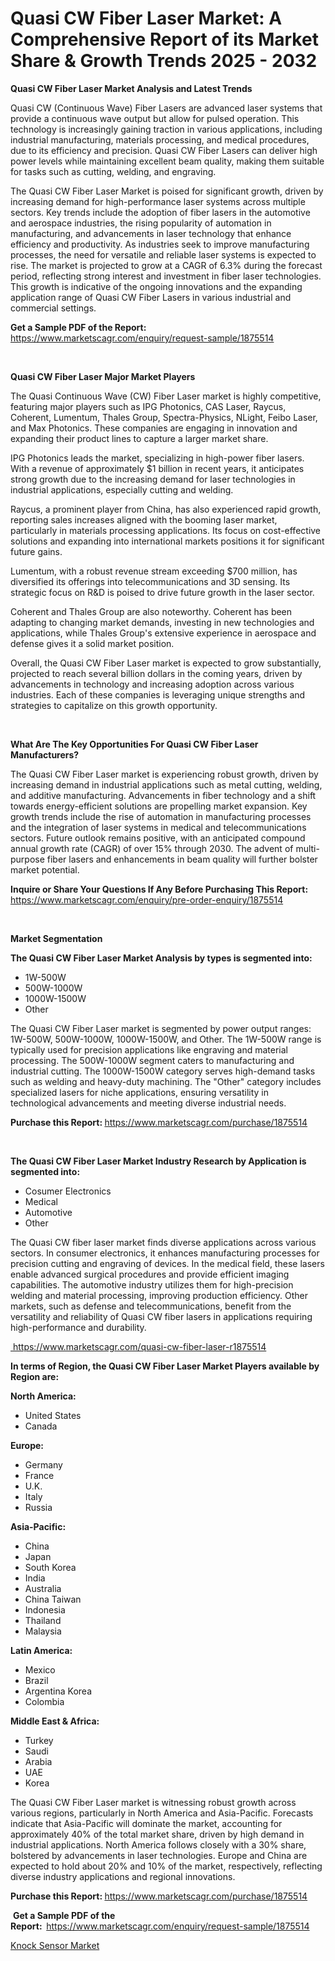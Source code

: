 <p><h1>Quasi CW Fiber Laser Market: A Comprehensive Report of its Market Share & Growth Trends 2025 - 2032</h1></p><p><strong>Quasi CW Fiber Laser Market Analysis and Latest Trends</strong></p>
<p><p>Quasi CW (Continuous Wave) Fiber Lasers are advanced laser systems that provide a continuous wave output but allow for pulsed operation. This technology is increasingly gaining traction in various applications, including industrial manufacturing, materials processing, and medical procedures, due to its efficiency and precision. Quasi CW Fiber Lasers can deliver high power levels while maintaining excellent beam quality, making them suitable for tasks such as cutting, welding, and engraving.</p><p>The Quasi CW Fiber Laser Market is poised for significant growth, driven by increasing demand for high-performance laser systems across multiple sectors. Key trends include the adoption of fiber lasers in the automotive and aerospace industries, the rising popularity of automation in manufacturing, and advancements in laser technology that enhance efficiency and productivity. As industries seek to improve manufacturing processes, the need for versatile and reliable laser systems is expected to rise. The market is projected to grow at a CAGR of 6.3% during the forecast period, reflecting strong interest and investment in fiber laser technologies. This growth is indicative of the ongoing innovations and the expanding application range of Quasi CW Fiber Lasers in various industrial and commercial settings.</p></p>
<p><strong>Get a Sample PDF of the Report:&nbsp;</strong> <a href="https://www.marketscagr.com/enquiry/request-sample/1875514?utm_campaign=3266&utm_medium=2&utm_source=Github&utm_content=ia&utm_term=10042025&utm_id=quasi-cw-fiber-laser">https://www.marketscagr.com/enquiry/request-sample/1875514</a></p>
<p>&nbsp;</p>
<p><strong>Quasi CW Fiber Laser Major Market Players</strong></p>
<p><p>The Quasi Continuous Wave (CW) Fiber Laser market is highly competitive, featuring major players such as IPG Photonics, CAS Laser, Raycus, Coherent, Lumentum, Thales Group, Spectra-Physics, NLight, Feibo Laser, and Max Photonics. These companies are engaging in innovation and expanding their product lines to capture a larger market share.</p><p>IPG Photonics leads the market, specializing in high-power fiber lasers. With a revenue of approximately $1 billion in recent years, it anticipates strong growth due to the increasing demand for laser technologies in industrial applications, especially cutting and welding.</p><p>Raycus, a prominent player from China, has also experienced rapid growth, reporting sales increases aligned with the booming laser market, particularly in materials processing applications. Its focus on cost-effective solutions and expanding into international markets positions it for significant future gains.</p><p>Lumentum, with a robust revenue stream exceeding $700 million, has diversified its offerings into telecommunications and 3D sensing. Its strategic focus on R&D is poised to drive future growth in the laser sector.</p><p>Coherent and Thales Group are also noteworthy. Coherent has been adapting to changing market demands, investing in new technologies and applications, while Thales Group's extensive experience in aerospace and defense gives it a solid market position.</p><p>Overall, the Quasi CW Fiber Laser market is expected to grow substantially, projected to reach several billion dollars in the coming years, driven by advancements in technology and increasing adoption across various industries. Each of these companies is leveraging unique strengths and strategies to capitalize on this growth opportunity.</p></p>
<p>&nbsp;</p>
<p><strong>What Are The Key Opportunities For Quasi CW Fiber Laser Manufacturers?</strong></p>
<p><p>The Quasi CW Fiber Laser market is experiencing robust growth, driven by increasing demand in industrial applications such as metal cutting, welding, and additive manufacturing. Advancements in fiber technology and a shift towards energy-efficient solutions are propelling market expansion. Key growth trends include the rise of automation in manufacturing processes and the integration of laser systems in medical and telecommunications sectors. Future outlook remains positive, with an anticipated compound annual growth rate (CAGR) of over 15% through 2030. The advent of multi-purpose fiber lasers and enhancements in beam quality will further bolster market potential.</p></p>
<p><strong>Inquire or Share Your Questions If Any Before Purchasing This Report:</strong> <a href="https://www.marketscagr.com/enquiry/pre-order-enquiry/1875514?utm_campaign=3266&utm_medium=2&utm_source=Github&utm_content=ia&utm_term=10042025&utm_id=quasi-cw-fiber-laser">https://www.marketscagr.com/enquiry/pre-order-enquiry/1875514</a></p>
<p>&nbsp;</p>
<p><strong>Market Segmentation</strong></p>
<p><strong>The Quasi CW Fiber Laser Market Analysis by types is segmented into:</strong></p>
<p><ul><li>1W-500W</li><li>500W-1000W</li><li>1000W-1500W</li><li>Other</li></ul></p>
<p><p>The Quasi CW Fiber Laser market is segmented by power output ranges: 1W-500W, 500W-1000W, 1000W-1500W, and Other. The 1W-500W range is typically used for precision applications like engraving and material processing. The 500W-1000W segment caters to manufacturing and industrial cutting. The 1000W-1500W category serves high-demand tasks such as welding and heavy-duty machining. The "Other" category includes specialized lasers for niche applications, ensuring versatility in technological advancements and meeting diverse industrial needs.</p></p>
<p><strong>Purchase this Report:&nbsp;</strong><a href="https://www.marketscagr.com/purchase/1875514?utm_campaign=3266&utm_medium=2&utm_source=Github&utm_content=ia&utm_term=10042025&utm_id=quasi-cw-fiber-laser">https://www.marketscagr.com/purchase/1875514</a></p>
<p>&nbsp;</p>
<p><strong>The Quasi CW Fiber Laser Market Industry Research by Application is segmented into:</strong></p>
<p><ul><li>Cosumer Electronics</li><li>Medical</li><li>Automotive</li><li>Other</li></ul></p>
<p><p>The Quasi CW fiber laser market finds diverse applications across various sectors. In consumer electronics, it enhances manufacturing processes for precision cutting and engraving of devices. In the medical field, these lasers enable advanced surgical procedures and provide efficient imaging capabilities. The automotive industry utilizes them for high-precision welding and material processing, improving production efficiency. Other markets, such as defense and telecommunications, benefit from the versatility and reliability of Quasi CW fiber lasers in applications requiring high-performance and durability.</p></p>
<p><a href="https://www.marketscagr.com/quasi-cw-fiber-laser-r1875514?utm_campaign=3266&utm_medium=2&utm_source=Github&utm_content=ia&utm_term=10042025&utm_id=quasi-cw-fiber-laser">&nbsp;https://www.marketscagr.com/quasi-cw-fiber-laser-r1875514</a></p>
<p><strong>In terms of Region, the Quasi CW Fiber Laser Market Players available by Region are:</strong></p>
<p>
    <p> <strong> North America: </strong>
        <ul>
            <li>United States</li>
            <li>Canada</li>
        </ul>
        </p> 
    <p> <strong> Europe: </strong>
        <ul>
            <li>Germany</li>
            <li>France</li>
            <li>U.K.</li>
            <li>Italy</li>
            <li>Russia</li>
        </ul>
        </p> 
    <p> <strong> Asia-Pacific: </strong>
        <ul>
            <li>China</li>
            <li>Japan</li>
            <li>South Korea</li>
            <li>India</li>
            <li>Australia</li>
            <li>China Taiwan</li>
            <li>Indonesia</li>
            <li>Thailand</li>
            <li>Malaysia</li>
        </ul>
        </p> 
    <p> <strong> Latin America: </strong>
        <ul>
            <li>Mexico</li>
            <li>Brazil</li>
            <li>Argentina Korea</li>
            <li>Colombia</li>
        </ul>
        </p> 
    <p> <strong> Middle East & Africa: </strong>
        <ul>
            <li>Turkey</li>
            <li>Saudi</li>
            <li>Arabia</li>
            <li>UAE</li>
            <li>Korea</li>
        </ul>
    </p>
    </p>
<p><p>The Quasi CW Fiber Laser market is witnessing robust growth across various regions, particularly in North America and Asia-Pacific. Forecasts indicate that Asia-Pacific will dominate the market, accounting for approximately 40% of the total market share, driven by high demand in industrial applications. North America follows closely with a 30% share, bolstered by advancements in laser technologies. Europe and China are expected to hold about 20% and 10% of the market, respectively, reflecting diverse industry applications and regional innovations.</p></p>
<p><strong>Purchase this Report: </strong><a href="https://www.marketscagr.com/purchase/1875514?utm_campaign=3266&utm_medium=2&utm_source=Github&utm_content=ia&utm_term=10042025&utm_id=quasi-cw-fiber-laser">https://www.marketscagr.com/purchase/1875514</a></p>
<p>&nbsp;<strong>Get a Sample PDF of the Report:&nbsp;&nbsp;</strong><a href="https://www.marketscagr.com/enquiry/request-sample/1875514?utm_campaign=3266&utm_medium=2&utm_source=Github&utm_content=ia&utm_term=10042025&utm_id=quasi-cw-fiber-laser">https://www.marketscagr.com/enquiry/request-sample/1875514</a></p>
<p><strong></strong></p>
<p><p><a href="https://github.com/bordzjisela/Market-Research-Report-List-1/blob/main/knock-sensor-market.md?utm_campaign=3266&utm_medium=2&utm_source=Github&utm_content=ia&utm_term=10042025&utm_id=quasi-cw-fiber-laser">Knock Sensor Market</a></p></p>